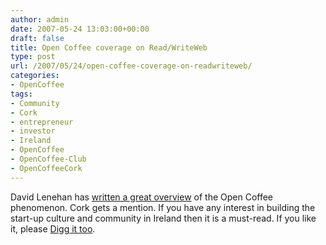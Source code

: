 ```yaml
---
author: admin
date: 2007-05-24 13:03:00+00:00
draft: false
title: Open Coffee coverage on Read/WriteWeb
type: post
url: /2007/05/24/open-coffee-coverage-on-readwriteweb/
categories:
- OpenCoffee
tags:
- Community
- Cork
- entrepreneur
- investor
- Ireland
- OpenCoffee
- OpenCoffee-Club
- OpenCoffeeCork
---
```


David Lenehan has [written a great overview](http://www.readwriteweb.com/archives/the_open_coffee_club_movement.php) of the Open Coffee phenomenon. Cork gets a mention. If you have any interest in building the start-up culture and community in Ireland then it is a must-read. If you like it, please [Digg it too](http://digg.com/tech_deals/The_Open_Coffee_Club_Movement).

